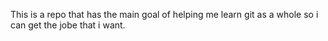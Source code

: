 This is a repo that has the main goal of helping me learn git as a whole so i can get the jobe that i want.
